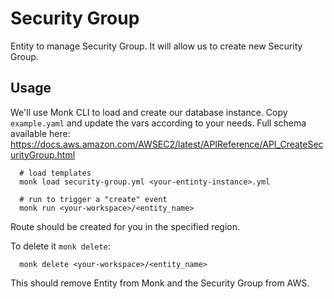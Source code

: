 # Security Group

Entity to manage Security Group.
It will allow us to create new Security Group.

## Usage

We'll use Monk CLI to load and create our database instance.
Copy `example.yaml` and update the vars according to your needs.
Full schema available here: https://docs.aws.amazon.com/AWSEC2/latest/APIReference/API_CreateSecurityGroup.html

      # load templates
      monk load security-group.yml <your-entinty-instance>.yml

      # run to trigger a "create" event
      monk run <your-workspace>/<entity_name>

Route should be created for you in the specified region.


To delete it `monk delete`:

      monk delete <your-workspace>/<entity_name>

This should remove Entity from Monk and the Security Group from AWS.
